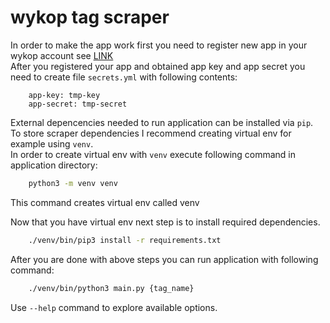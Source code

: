 # wykop tag scraper

In order to make the app work first you need to register new app in your wykop account see [LINK](https://www.wykop.pl/dla-programistow/nowa-aplikacja/)   
After you registered your app and obtained app key and app secret you need to create file ``secrets.yml``
with following contents:
```
    app-key: tmp-key
    app-secret: tmp-secret
```

External depencencies needed to run application can be installed via ``pip``.  
To store scraper dependencies I recommend creating virtual env for example using ``venv``.   
In order to create virtual env with ``venv`` execute following command in application directory:   
```bash
    python3 -m venv venv
```
This command creates virtual env called venv   

Now that you have virtual env next step is to install required dependencies.
```bash
    ./venv/bin/pip3 install -r requirements.txt
```

After you are done with above steps you can run application with following command:
```bash
    ./venv/bin/python3 main.py {tag_name}
```

Use ``--help`` command to explore available options.
